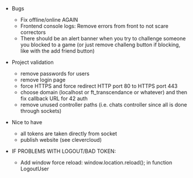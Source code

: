 - Bugs

  - Fix offline/online AGAIN
  - Frontend console logs: Remove errors from front to not scare correctors
  - There should be an alert banner when you try to challenge someone you blocked to a game (or just remove challeng button if blocking, like with the add friend button)

- Project validation

  - remove passwords for users
  - remove login page
  - force HTTPS and force redirect HTTP port 80 to HTTPS port 443
  - choose domain (localhost or ft_transcendance or whatever) and then fix callback URL for 42 auth
  - remove unused controller paths (i.e. chats controller since all is done through sockets)

- Nice to have

  - all tokens are taken directly from socket
  - publish website (see clevercloud)

- IF PROBLEMS WITH LOGOUT/BAD TOKEN:
  - Add window force reload: window.location.reload(); in function LogoutUser

